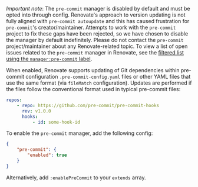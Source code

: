 _Important note_: The `pre-commit` manager is disabled by default and must be opted into through config.
Renovate's approach to version updating is not fully aligned with `pre-commit autoupdate` and this has caused frustration for `pre-commit`'s creator/maintainer.
Attempts to work with the `pre-commit` project to fix these gaps have been rejected, so we have chosen to disable the manager by default indefinitely.
Please do not contact the `pre-commit` project/maintainer about any Renovate-related topic.
To view a list of open issues related to the `pre-commit` manager in Renovate, see the [filtered list using the `manager:pre-commit` label](https://github.com/renovatebot/renovate/issues?q=is%3Aissue+is%3Aopen+sort%3Aupdated-desc+label%3Amanager%3Apre-commit).

When enabled, Renovate supports updating of Git dependencies within pre-commit configuration `.pre-commit-config.yaml` files or other YAML files that use the same format (via `fileMatch` configuration).
Updates are performed if the files follow the conventional format used in typical pre-commit files:

```yaml
repos:
    - repo: https://github.com/pre-commit/pre-commit-hooks
      rev: v1.0.0
      hooks:
          - id: some-hook-id
```

To enable the `pre-commit` manager, add the following config:

```json
{
    "pre-commit": {
        "enabled": true
    }
}
```

Alternatively, add `:enablePreCommit` to your `extends` array.
